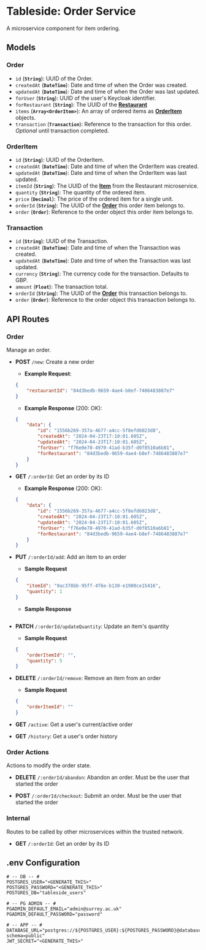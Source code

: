 # Tableside: Order Service

A microservice component for item ordering.

## Models

### Order

- `id` (**`String`**): UUID of the Order.
- `createdAt` (**`DateTime`**):  Date and time of when the Order was created.
- `updatedAt` (**`DateTime`**): Date and time of when the Order was last updated.
- `forUser` (**`String`**): UUID of the user's Keycloak identifier.
- `forRestaurant` (**`String`**): The UUID of the [**Restaurant**](https://github.com/Table-Side/Restaurant#Restaurant)
- `items` (**`Array<OrderItem>`**): An array of ordered items as [**OrderItem**](#orderitem) objects.
- `transaction` (**`Transaction`**): Reference to the transaction for this order. _Optional_ until transaction completed.

### OrderItem

- `id` (**`String`**): UUID of the OrderItem.
- `createdAt` (**`DateTime`**): Date and time of when the OrderItem was created.
- `updatedAt` (**`DateTime`**): Date and time of when the OrderItem was last updated.
- `itemId` (**`String`**): The UUID of the [**Item**](https://github.com/Table-Side/Restaurant#Item) from the Restaurant microservice.
- `quantity` (**`String`**): The quantity of the ordered item.
- `price` (**`Decimal`**): The price of the ordered item for a single unit.
- `orderId` (**`String`**): The UUID of the [**Order**](#order) this order item belongs to.
- `order` (**`Order`**): Reference to the order object this order item belongs to.

### Transaction

- `id` (**`String`**): UUID of the Transaction.
- `createdAt` (**`DateTime`**): Date and time of when the Transaction was created.
- `updatedAt` (**`DateTime`**): Date and time of when the Transaction was last updated.
- `currency` (**`String`**): The currency code for the transaction. Defaults to GBP.
- `amount` (**`Float`**): The transaction total.
- `orderId` (**`String`**): The UUID of the [**Order**](#order) this transaction belongs to.
- `order` (**`Order`**): Reference to the order object this transaction belongs to.

## API Routes

### Order

Manage an order.

- **POST** `/new`: Create a new order

    - **Example Request**:
    
    ```json
    {
        "restaurantId": "84d3bedb-9659-4ae4-b8ef-7486483887e7"
    }
    ```

    - **Example Response** (200: OK):

    ```json
    {
        "data": {
            "id": "1556b269-357a-4677-a4cc-5f8efd6023d8",
            "createdAt": "2024-04-23T17:10:01.605Z",
            "updatedAt": "2024-04-23T17:10:01.605Z",
            "forUser": "f76e0e78-4970-41ad-b35f-d0f8510a6b81",
            "forRestaurant": "84d3bedb-9659-4ae4-b8ef-7486483887e7"
        }
    }
    ```

- **GET** `/:orderId`: Get an order by its ID

    - **Example Response** (200: OK):

    ```json
    {
        "data": {
            "id": "1556b269-357a-4677-a4cc-5f8efd6023d8",
            "createdAt": "2024-04-23T17:10:01.605Z",
            "updatedAt": "2024-04-23T17:10:01.605Z",
            "forUser": "f76e0e78-4970-41ad-b35f-d0f8510a6b81",
            "forRestaurant": "84d3bedb-9659-4ae4-b8ef-7486483887e7"
        }
    }
    ```

- **PUT** `/:orderId/add`: Add an item to an order

    - **Sample Request**

    ```json
    {
        "itemId": "9ac378bb-95ff-4f6e-b130-e1980ce15416",
        "quantity": 1
    }
    ```

    - **Sample Response**

    ```json

    ```

- **PATCH** `/:orderId/updateQuantity`: Update an item's quantity

    - **Sample Request**

    ```json
    {
        "orderItemId": "",
        "quantity": 5
    }
    ```

- **DELETE** `/:orderId/remove`: Remove an item from an order

    - **Sample Request**
    
    ```json
    {
        "orderItemId": ""
    }
    ```

- **GET** `/active`: Get a user's current/active order

- **GET** `/history`: Get a user's order history

### Order Actions

Actions to modify the order state.

- **DELETE** `/:orderId/abandon`: Abandon an order. Must be the user that started the order

- **POST** `/:orderId/checkout`: Submit an order. Must be the user that started the order

### Internal 

Routes to be called by other microservices within the trusted network.

- **GET** `/:orderId`: Get an order by its ID






## .env Configuration
```dotenv
# -- DB -- #
POSTGRES_USER="<GENERATE_THIS>"
POSTGRES_PASSWORD="<GENERATE_THIS>"
POSTGRES_DB="tableside_users"

# -- PG ADMIN -- #
PGADMIN_DEFAULT_EMAIL="admin@surrey.ac.uk"
PGADMIN_DEFAULT_PASSWORD="password"

# -- APP -- #
DATABASE_URL="postgres://${POSTGRES_USER}:${POSTGRES_PASSWORD}@database:5432/${POSTGRES_DB}?schema=public"
JWT_SECRET="<GENERATE_THIS>"

```